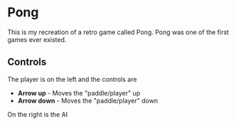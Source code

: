 # Pong
This is my recreation of a retro game called Pong. Pong was one of the first games ever existed.

## Controls
The player is on the left and the controls are
* __Arrow up__   - Moves the "paddle/player" up
* __Arrow down__ - Moves the "paddle/player" down

On the right is the AI
